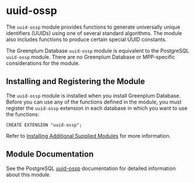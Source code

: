 # uuid-ossp

The `uuid-ossp` module provides functions to generate universally unique identifiers (UUIDs) using one of several standard algorithms. The module also includes functions to produce certain special UUID constants.

The Greenplum Database `uuid-ossp` module is equivalent to the PostgreSQL `uuid-ossp` module. There are no Greenplum Database or MPP-specific considerations for the module.

## <a id="topic_reg"></a>Installing and Registering the Module

The `uuid-ossp` module is installed when you install Greenplum Database. Before you can use any of the functions defined in the module, you must register the `uuid-ossp` extension in each database in which you want to use the functions:

```
CREATE EXTENSION "uuid-ossp";
```

Refer to [Installing Additional Supplied Modules](../../install_guide/install_modules.html) for more information.

## <a id="topic_info"></a>Module Documentation

See the PostgreSQL [uuid-ossp](https://www.postgresql.org/docs/12/uuid-ossp.html) documentation for detailed information about this module.


